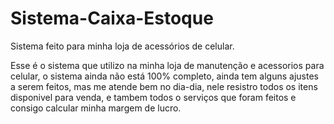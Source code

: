 # Sistema-Caixa-Estoque
Sistema feito para minha loja de acessórios de celular.

Esse é o sistema que utilizo na minha loja de manutenção e acessorios para celular, o sistema ainda não está 100% completo, 
ainda tem alguns ajustes a serem feitos, mas me atende bem no dia-dia, nele resistro todos os itens disponivel para venda,
e tambem todos o serviços que foram feitos e consigo calcular minha margem de lucro.
